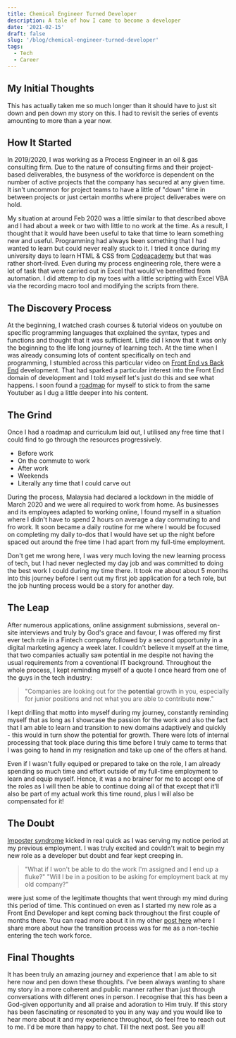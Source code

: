 ```yaml
---
title: Chemical Engineer Turned Developer
description: A tale of how I came to become a developer
date: '2021-02-15'
draft: false
slug: '/blog/chemical-engineer-turned-developer'
tags:
  - Tech
  - Career
---
```


## My Initial Thoughts

This has actually taken me so much longer than it should have to just sit down and pen down my story on this. I had to revisit the series of events amounting to more than a year now.

## How It Started

In 2019/2020, I was working as a Process Engineer in an oil & gas consulting firm. Due to the nature of consulting firms and their project-based deliverables, the busyness of the workforce is dependent on the number of active projects that the company has secured at any given time. It isn't uncommon for project teams to have a little of "down" time in between projects or just certain months where project deliverabes were on hold.

My situation at around Feb 2020 was a little similar to that described above and I had about a week or two with little to no work at the time. As a result, I thought that it would have been useful to take that time to learn something new and useful. Programming had always been something that I had wanted to learn but could never really stuck to it. I tried it once during my university days to learn HTML & CSS from [Codeacademy](https://www.codecademy.com/) but that was rather short-lived. Even during my process engineering role, there were a lot of task that were carried out in Excel that would've benefitted from automation. I did attemp to dip my toes with a little scriptting with Excel VBA via the recording macro tool and modifying the scripts from there.

## The Discovery Process

At the beginning, I watched crash courses & tutorial videos on youtube on specific programming languages that explained the syntax, types and functions and thought that it was sufficient. Little did I know that it was only the beginning to the life long journey of learning tech. At the time when I was already consuming lots of content specifically on tech and programming, I stumbled across this particular video on [Front End vs Back End](https://www.youtube.com/watch?v=oGM4LI9Z9HE&t=3s) development. That had sparked a particular interest into the Front End domain of development and I told myself let's just do this and see what happens. I soon found a [roadmap](https://www.youtube.com/watch?v=4kgoEphreRc&t=88s) for myself to stick to from the same Youtuber as I dug a little deeper into his content.

## The Grind

Once I had a roadmap and curriculum laid out, I utilised any free time that I could find to go through the resources progressively. 
- Before work
- On the commute to work
- After work
- Weekends
- Literally any time that I could carve out

During the process, Malaysia had declared a lockdown in the middle of March 2020 and we were all required to work from home. As businesses and its employees adapted to working online, I found myself in a situation where I didn't have to spend 2 hours on average a day commuting to and fro work. It soon became a daily routine for me where I would be focused on completing my daily to-dos that I would have set up the night before spaced out around the free time I had apart from my full-time employment.

Don't get me wrong here, I was very much loving the new learning process of tech, but I had never neglected my day job and was committed to doing the best work I could during my time there. It took me about about 5 months into this journey before I sent out my first job application for a tech role, but the job hunting process would be a story for another day.

## The Leap

After numerous applications, online assignment submissions, several on-site interviews and truly by God's grace and favour, I was offered my first ever tech role in a Fintech company followed by a second opportunity in a digital marketing agency a week later. I couldn't believe it myself at the time, that two companies actually saw potential in me despite not having the usual requirements from a coventional IT background. Throughout the whole process, I kept reminding myself of a quote I once heard from one of the guys in the tech industry:

>  "Companies are looking out for the **potential** growth in you, especially for junior positions and not what you are able to contribute **now**."

I kept drilling that motto into myself during my journey, constantly reminding myself that as long as I showcase the passion for the work and also the fact that I am able to learn and transition to new domains adaptively and quickly - this would in turn show the potential for growth. There were lots of internal processing that took place during this time before I truly came to terms that I was going to hand in my resignation and take up one of the offers at hand.

Even if I wasn't fully equiped or prepared to take on the role, I am already spending so much time and effort outside of my full-time employment to learn and equip myself. Hence, it was a no brainer for me to accept one of the roles as I will then be able to continue doing all of that except that it'll also be part of my actual work this time round, plus I will also be compensated for it!

## The Doubt

[Imposter syndrome](https://en.wikipedia.org/wiki/Impostor_syndrome) kicked in real quick as I was serving my notice period at my previous employment. I was truly excited and couldn't wait to begin my new role as a developer but doubt and fear kept creeping in.
> "What if I won't be able to do the work I'm assigned and I end up a fluke?"
> "Will I be in a position to be asking for employment back at my old company?"

were just some of the legitimate thoughts that went through my mind during this period of time. This continued on even as I started my new role as a Front End Developer and kept coming back throughout the first couple of months there. You can read more about it in my other [post here](https://sean-ho.studio/blog/navigating-the-tech-world 'Navigating The Tech World') where I share more about how the transition process was for me as a non-techie entering the tech work force.

## Final Thoughts

It has been truly an amazing journey and experience that I am able to sit here now and pen down these thoughts. I've been always wanting to share my story in a more coherent and public manner rather than just through conversations with different ones in person. I recognise that this has been a God-given opportunity and all praise and adoration to Him truly. If this story has been fascinating or resonated to you in any way and you would like to hear more about it and my experience throughout, do feel free to reach out to me. I'd be more than happy to chat. Till the next post. See you all!

